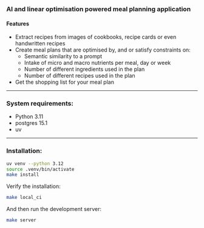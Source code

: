 ### AI and linear optimisation powered meal planning application

#### Features
- Extract recipes from images of cookbooks, recipe cards or even handwritten recipes
- Create meal plans that are optimised by, and or satisfy constraints on:
    - Semantic similarity to a prompt
    - Intake of micro and macro nutrients per meal, day or week
    - Number of different ingredients used in the plan
    - Number of different recipes used in the plan
- Get the shopping list for your meal plan

---

### System requirements:
- Python 3.11
- postgres 15.1
- uv

---

### Installation:

```bash
uv venv --python 3.12
source .venv/bin/activate
make install
```

Verify the installation:
```bash
make local_ci
```

And then run the development server:
```bash
make server
```
